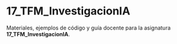 # 17_TFM_InvestigacionIA

Materiales, ejemplos de código y guía docente para la asignatura **17_TFM_InvestigacionIA**.
